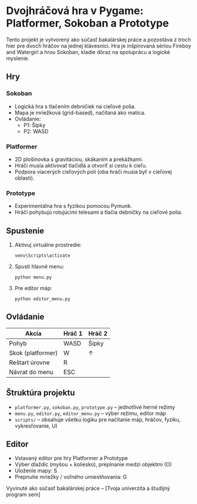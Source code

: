 # Dvojhráčová hra v Pygame: Platformer, Sokoban a Prototype

Tento projekt je vytvorený ako súčasť bakalárskej práce a pozostáva z troch hier pre dvoch hráčov na jednej klávesnici. Hra je inšpirovaná sériou Fireboy and Watergirl a hrou Sokoban, kladie dôraz na spoluprácu a logické myslenie.

## Hry

### Sokoban
- Logická hra s tlačením debničiek na cieľové polia.
- Mapa je mriežková (grid-based), načítaná ako matica.
- Ovládanie:
  - P1: Šípky
  - P2: WASD

### Platformer
- 2D plošinovka s gravitáciou, skákaním a prekážkami.
- Hráči musia aktivovať tlačidlá a otvoriť si cestu k cieľu.
- Podpora viacerých cieľových polí (oba hráči musia byť v cieľovej oblasti).

### Prototype
- Experimentálna hra s fyzikou pomocou Pymunk.
- Hráči pohybujú rotujúcimi telesami a tlačia debničky na cieľové polia.

## Spustenie

1. Aktivuj virtuálne prostredie:
   ```
   venv\Scripts\activate
   ```

2. Spusti hlavné menu:
   ```
   python menu.py
   ```

3. Pre editor máp:
   ```
   python editor_menu.py
   ```

## Ovládanie

| Akcia                 | Hráč 1       | Hráč 2       |
|----------------------|--------------|--------------|
| Pohyb                | WASD         | Šípky        |
| Skok (platformer)    | W            | ↑            |
| Reštart úrovne       | R            |              |
| Návrat do menu       | ESC          |              |

## Štruktúra projektu

- `platformer.py`, `sokoban.py`, `prototype.py` – jednotlivé herné režimy
- `menu.py`, `editor.py`, `editor_menu.py` – výber režimu, editor máp
- `scripts/` – obsahuje všetku logiku pre načítanie máp, hráčov, fyziku, vykresľovanie, UI

## Editor

- Vstavaný editor pre hry Platformer a Prototype
- Výber dlaždíc (myšou + koliesko), prepínanie medzi objektmi (O)
- Uloženie mapy: S
- Prepnutie mriežky / voľného umiestňovania: G

Vyvinuté ako súčasť bakalárskej práce – [Tvoja univerzita a študijný program sem]
